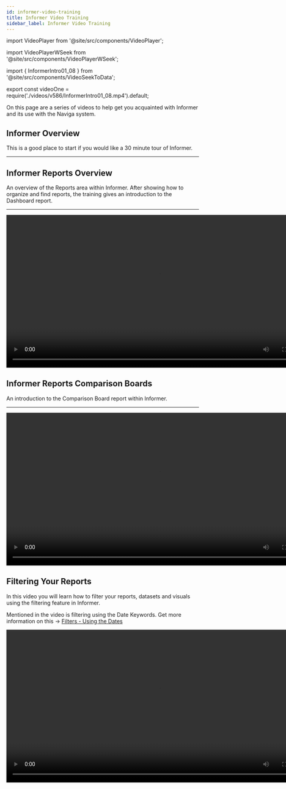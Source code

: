 ```yaml
---
id: informer-video-training
title: Informer Video Training
sidebar_label: Informer Video Training
---
```


import VideoPlayer from '@site/src/components/VideoPlayer';

import VideoPlayerWSeek from '@site/src/components/VideoPlayerWSeek';

import { InformerIntro01_08 } from '@site/src/components/VideoSeekToData';

export const videoOne = require('./videos/v586/InformerIntro01_08.mp4').default;



On this page are a series of videos to help get you acquainted with Informer and its use with the Naviga system.



## Informer Overview

This is a good place to start if you would like a 30 minute tour of Informer.

---

<VideoPlayerWSeek url={videoOne} seekStops={InformerIntro01_08}/>



## Informer Reports Overview

An overview of the Reports area within Informer. After showing how to organize and find reports, the training gives an introduction to the Dashboard report.

---

<div>
  <video width="800px" controls>
  <source src={require('./videos/002-Informer-ReportsArea-Overview.mp4').default}/>
</video>
</div>



## Informer Reports Comparison Boards

An introduction to the Comparison Board report within Informer.

---

<div>
  <video width="800px" controls>
  <source src={require('./videos/003-Informer-ReportsArea-ComparisonBoard.mp4').default}/>
</video>
</div>



## Filtering Your Reports

In this video you will learn how to filter your reports, datasets and visuals using the filtering feature in Informer.

Mentioned in the video is filtering using the Date Keywords. Get more information on this -> [Filters - Using the Dates](informer-basics/#filters---using-the-dates)

<div>
  <video width="800px" controls>
  <source src={require('./videos/004-Informer-Filtering.mp4').default}/>
</video>
</div>
